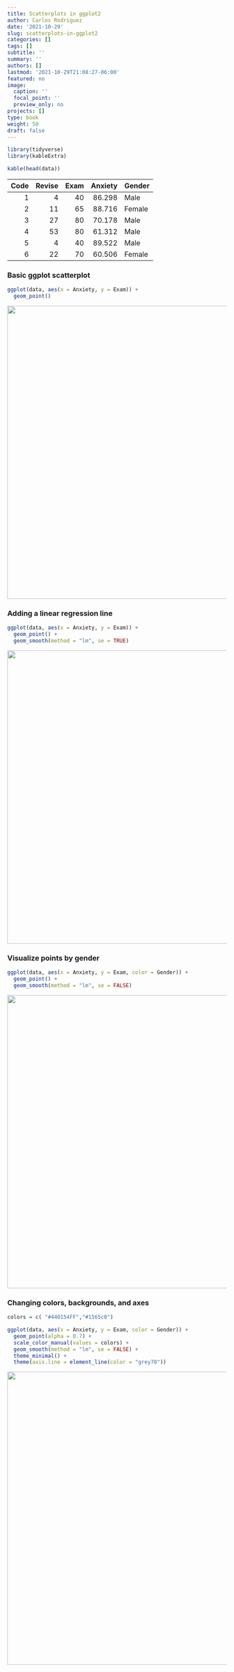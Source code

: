 ```yaml
---
title: Scatterplots in ggplot2
author: Carlos Rodriguez
date: '2021-10-29'
slug: scatterplots-in-ggplot2
categories: []
tags: []
subtitle: ''
summary: ''
authors: []
lastmod: '2021-10-29T21:08:27-06:00'
featured: no
image:
  caption: ''
  focal_point: ''
  preview_only: no
projects: []
type: book
weight: 50
draft: false
---
```





```r
library(tidyverse)
library(kableExtra)
```




```r
kable(head(data))
```

<table>
 <thead>
  <tr>
   <th style="text-align:right;"> Code </th>
   <th style="text-align:right;"> Revise </th>
   <th style="text-align:right;"> Exam </th>
   <th style="text-align:right;"> Anxiety </th>
   <th style="text-align:left;"> Gender </th>
  </tr>
 </thead>
<tbody>
  <tr>
   <td style="text-align:right;"> 1 </td>
   <td style="text-align:right;"> 4 </td>
   <td style="text-align:right;"> 40 </td>
   <td style="text-align:right;"> 86.298 </td>
   <td style="text-align:left;"> Male </td>
  </tr>
  <tr>
   <td style="text-align:right;"> 2 </td>
   <td style="text-align:right;"> 11 </td>
   <td style="text-align:right;"> 65 </td>
   <td style="text-align:right;"> 88.716 </td>
   <td style="text-align:left;"> Female </td>
  </tr>
  <tr>
   <td style="text-align:right;"> 3 </td>
   <td style="text-align:right;"> 27 </td>
   <td style="text-align:right;"> 80 </td>
   <td style="text-align:right;"> 70.178 </td>
   <td style="text-align:left;"> Male </td>
  </tr>
  <tr>
   <td style="text-align:right;"> 4 </td>
   <td style="text-align:right;"> 53 </td>
   <td style="text-align:right;"> 80 </td>
   <td style="text-align:right;"> 61.312 </td>
   <td style="text-align:left;"> Male </td>
  </tr>
  <tr>
   <td style="text-align:right;"> 5 </td>
   <td style="text-align:right;"> 4 </td>
   <td style="text-align:right;"> 40 </td>
   <td style="text-align:right;"> 89.522 </td>
   <td style="text-align:left;"> Male </td>
  </tr>
  <tr>
   <td style="text-align:right;"> 6 </td>
   <td style="text-align:right;"> 22 </td>
   <td style="text-align:right;"> 70 </td>
   <td style="text-align:right;"> 60.506 </td>
   <td style="text-align:left;"> Female </td>
  </tr>
</tbody>
</table>

### Basic ggplot scatterplot

```r
ggplot(data, aes(x = Anxiety, y = Exam)) +
  geom_point()
```

<img src="{{< blogdown/postref >}}index.en_files/figure-html/unnamed-chunk-4-1.png" width="672" />

### Adding a linear regression line

```r
ggplot(data, aes(x = Anxiety, y = Exam)) +
  geom_point() +
  geom_smooth(method = "lm", se = TRUE)
```

<img src="{{< blogdown/postref >}}index.en_files/figure-html/unnamed-chunk-5-1.png" width="672" />

### Visualize points by gender

```r
ggplot(data, aes(x = Anxiety, y = Exam, color = Gender)) +
  geom_point() +
  geom_smooth(method = "lm", se = FALSE)
```

<img src="{{< blogdown/postref >}}index.en_files/figure-html/unnamed-chunk-6-1.png" width="672" />

### Changing colors, backgrounds, and axes

```r
colors = c( "#440154FF","#1565c0")

ggplot(data, aes(x = Anxiety, y = Exam, color = Gender)) +
  geom_point(alpha = 0.7) +
  scale_color_manual(values = colors) +
  geom_smooth(method = "lm", se = FALSE) +
  theme_minimal() +
  theme(axis.line = element_line(color = "grey70"))
```

<img src="{{< blogdown/postref >}}index.en_files/figure-html/unnamed-chunk-7-1.png" width="672" />
